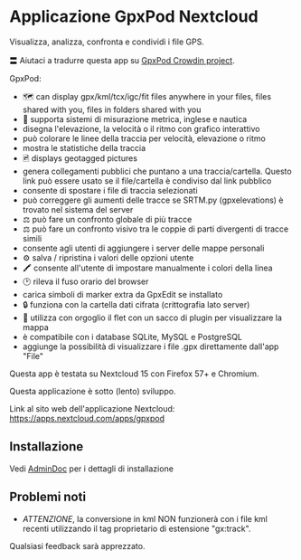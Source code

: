 # Applicazione GpxPod Nextcloud

Visualizza, analizza, confronta e condividi i file GPS.

〓 Aiutaci a tradurre questa app su [GpxPod Crowdin project](https://crowdin.com/project/gpxpod).

GpxPod:

* 🗺  can display gpx/kml/tcx/igc/fit files anywhere in your files, files shared with you, files in folders shared with you
* 📏 supporta sistemi di misurazione metrica, inglese e nautica
* disegna l'elevazione, la velocità o il ritmo con grafico interattivo
* può colorare le linee della traccia per velocità, elevazione o ritmo
* mostra le statistiche della traccia
* 🖻  displays geotagged pictures
* genera collegamenti pubblici che puntano a una traccia/cartella. Questo link può essere usato se il file/cartella è condiviso dal link pubblico
* consente di spostare i file di traccia selezionati
* può correggere gli aumenti delle tracce se SRTM.py (gpxelevations) è trovato nel sistema del server
* ⚖ può fare un confronto globale di più tracce
* ⚖ può fare un confronto visivo tra le coppie di parti divergenti di tracce simili
* consente agli utenti di aggiungere i server delle mappe personali
* ⚙ salva / ripristina i valori delle opzioni utente
* 🖍 consente all'utente di impostare manualmente i colori della linea
* 🕑 rileva il fuso orario del browser
* carica simboli di marker extra da GpxEdit se installato
* 🔒 funziona con la cartella dati cifrata (crittografia lato server)
* 🍂 utilizza con orgoglio il flet con un sacco di plugin per visualizzare la mappa
* è compatibile con i database SQLite, MySQL e PostgreSQL
* aggiunge la possibilità di visualizzare i file .gpx direttamente dall'app "File"

Questa app è testata su Nextcloud 15 con Firefox 57+ e Chromium.

Questa applicazione è sotto (lento) sviluppo.

Link al sito web dell'applicazione Nextcloud: https://apps.nextcloud.com/apps/gpxpod

## Installazione

Vedi [AdminDoc](https://gitlab.com/eneiluj/gpxpod-oc/wikis/admindoc) per i dettagli di installazione

## Problemi noti

* *ATTENZIONE*, la conversione in kml NON funzionerà con i file kml recenti utilizzando il tag proprietario di estensione "gx:track".

Qualsiasi feedback sarà apprezzato.

